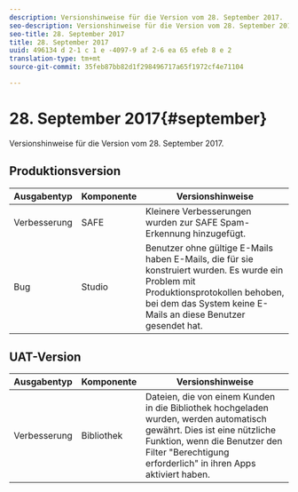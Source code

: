```yaml
---
description: Versionshinweise für die Version vom 28. September 2017.
seo-description: Versionshinweise für die Version vom 28. September 2017.
seo-title: 28. September 2017
title: 28. September 2017
uuid: 496134 d 2-1 c 1 e -4097-9 af 2-6 ea 65 efeb 8 e 2
translation-type: tm+mt
source-git-commit: 35feb87bb82d1f298496717a65f1972cf4e71104

---
```



# 28. September 2017{#september}

Versionshinweise für die Version vom 28. September 2017.

## Produktionsversion

| **Ausgabentyp** | **Komponente** | **Versionshinweise** |
|---|---|---|
| Verbesserung | SAFE | Kleinere Verbesserungen wurden zur SAFE Spam-Erkennung hinzugefügt. |
| Bug | Studio | Benutzer ohne gültige E-Mails haben E-Mails, die für sie konstruiert wurden. Es wurde ein Problem mit Produktionsprotokollen behoben, bei dem das System keine E-Mails an diese Benutzer gesendet hat. |

## UAT-Version

| **Ausgabentyp** | **Komponente** | **Versionshinweise** |
|---|---|---|
| Verbesserung | Bibliothek | Dateien, die von einem Kunden in die Bibliothek hochgeladen wurden, werden automatisch gewährt. Dies ist eine nützliche Funktion, wenn die Benutzer den Filter "Berechtigung erforderlich" in ihren Apps aktiviert haben. |

